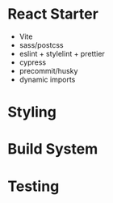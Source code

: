 # React Starter

- Vite
- sass/postcss
- eslint + stylelint + prettier
- cypress
- precommit/husky
- dynamic imports

# Styling

# Build System

# Testing
